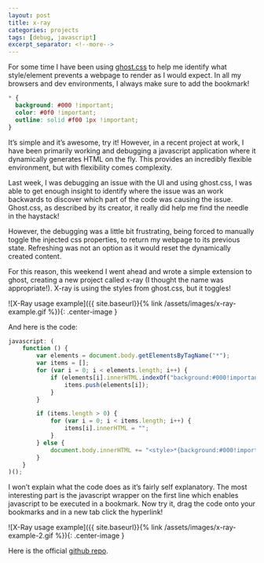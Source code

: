 ```yaml
---
layout: post
title: x-ray
categories: projects
tags: [debug, javascript]
excerpt_separator: <!--more-->
---
```


For some time I have been using     [ghost.css](https://gist.github.com/mfpiccolo/84fafc3d37ba36b4d148) to help me identify what style/element prevents a webpage to render as I would expect. In all my browsers and dev environments, I always make sure to add the bookmark!

<!--more-->

```css
* {
  background: #000 !important;
  color: #0f0 !important;
  outline: solid #f00 1px !important;
}
```

It’s simple and it’s awesome, try it! However, in a recent project at work, I have been primarily working and debugging a javascript application where it dynamically generates HTML on the fly. This provides an incredibly flexible environment, but with flexibility comes complexity.

Last week, I was debugging an issue with the UI and using ghost.css, I was able to get enough insight to identify where the issue was an work backwards to discover which part of the code was causing the issue. Ghost.css, as described by its creator, it really did help me find the needle in the haystack!

However, the debugging was a little bit frustrating, being forced to manually toggle the injected css properties, to return my webpage to its previous state. Refreshing was not an option as it would reset the dynamically created content.

For this reason, this weekend I went ahead and wrote a simple extension to ghost, creating a new project called x-ray (I thought the name was appropriate!).  X-ray is using the styles from ghost.css, but it toggles!

![X-Ray usage example]({{ site.baseurl}}{% link /assets/images/x-ray-example.gif %}){: .center-image }

And here is the code:

```javascript
javascript: (
    function () {
        var elements = document.body.getElementsByTagName("*");
        var items = [];
        for (var i = 0; i < elements.length; i++) {
            if (elements[i].innerHTML.indexOf("background:#000!important;color:#0f0!important;outline:solid #f00 1px!important;") != -1) {
                items.push(elements[i]);
            }
        }

        if (items.length > 0) {
            for (var i = 0; i < items.length; i++) {
                items[i].innerHTML = "";
            }
        } else {
            document.body.innerHTML += "<style>*{background:#000!important;color:#0f0!important;outline:solid #f00 1px!important;}</style>";
        }
    }
)();   
```

I won’t explain what the code does as it’s fairly self explanatory. The most interesting part is the javascript wrapper on the first line which enables javascript to be executed in a bookmark. Now try it, drag the code onto your bookmarks and in a new tab click the hyperlink!

![X-Ray usage example]({{ site.baseurl}}{% link /assets/images/x-ray-example-2.gif %}){: .center-image }

Here is the official [github repo](https://github.com/benscabbia/x-ray).


